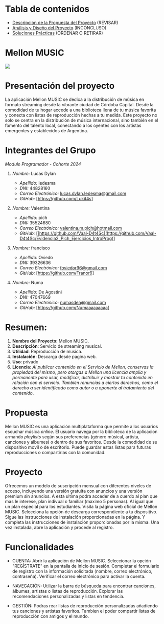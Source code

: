 # Tabla de contenidos
- [Descripción de la Propuesta del Proyecto](#descripción-de-la-propuesta-del-proyecto) (REVISAR)
- [Análisis y Diseño del Proyecto](#análisis-y-diseño-del-proyecto)                     (INCONCLUSO)
- [Soluciones Prácticas](#soluciones-prácticas)                                         (ORDENAR O RETIRAR)

# Mellon MUSIC
![](https://cdn.discordapp.com/attachments/1237148612778004573/1243357062013128814/OIG2.jpg?ex=6661a8c0&is=66605740&hm=588cee838162335bb6d7d2083251388b03ba701ee48986e1ae506b4d1840c8a2&) 

# Presentación del proyecto
La aplicación Mellon MUSIC se dedica a la distribución de música en formato streaming desde la vibrante ciudad de Córdoba Capital. Desde la comodidad de tu hogar accede a una biblioteca llena de tu música favorita y conecta con listas de reproducción hechas a tu medida. 
Este proyecto no solo se centra en la distribución de música internacional, sino también en el fomento del talento local, conectando a los oyentes con los artistas emergentes y establecidos de Argentina.

# Integrantes del Grupo

*Modulo Programador - Cohorte 2024*

1. *Nombre:* Lucas Dylan
   - *Apellido:* ledesma
   - *DNI:* 44828160
   - *Correo Electrónico:* lucas.dylan.ledesma@gmail.com
   - *GitHub:* [https://github.com/Lukit4s]

2. *Nombre:* Valentina
   - *Apellido:* pich
   - *DNI:* 35524680
   - *Correo Electrónico:* valentina.m.pich@hotmail.com
   - *GitHub:* [[https://github.com/Vaal-D4t4Sc](https://github.com/Vaal-D4t4Sc/Evidencia2_Pich_Ejercicios_IntroProg)]

3. *Nombre:* francisco
   - *Apellido:* Oviedo
   - *DNI:* 39326636
   - *Correo Electrónico:* foviedor96@gmail.com
   - *GitHub:* [https://github.com/Franor9]
4. *Nombre:* Numa
   - *Apellido:* De Agostini
   - *DNI:* 47047669
   - *Correo Electrónico:* numasdea@gmail.com
   - *GitHub:* [https://github.com/Numaaaaaaaaa]

# Resumen:

1. **Nombre del Proyecto**: Mellon MUSIC.
2. **Descripción**: Servicio de streaming musical.
3. **Utilidad**: Reproducción de musica.
4. **Instalación**: Descarga desde pagina web.
5. **Uso**: privado
6. **Licencia**: *Al publicar contenido en el Servicio de Mellon, conservas la propiedad del mismo, pero otorgas a Mellon una licencia amplia y permanente para usar, modificar, distribuir y mostrar tu contenido en relación con el servicio. También renuncias a ciertos derechos, como el derecho a ser identificado como autor o a oponerte al tratamiento del contenido*.

# Propuesta

Mellon MUSIC es una aplicación multiplataforma que permite a los usuarios escuchar música *online*. El usuario navega por la biblioteca de la aplicacion armando *playlists* según sus preferencias (género músical, artista, canciones y álbumes) o dentro de sus favoritos. Desde la comodidad de su dispositivo movil o de escritorio. 
Puede guardar estas listas para futuras reproducciones o compartirlas con la comunidad.

# Proyecto

Ofrecemos un modelo de suscripción mensual con diferentes niveles de acceso, incluyendo una versión gratuita con anuncios y una versión premium sin anuncios. A esta ultima podra acceder de a cuerdo al plan que mas le interese, plan indivual o familiar (maximo 5 personas). Al igual que un plan especial para los estudiantes.
Visita la página web oficial de Mellon MUSIC. Selecciona la opción de descarga correspondiente a tu dispositivo. Sigue las instrucciones de instalación proporcionadas en la página.
Y completa las instrucciones de instalación proporcionadas por la misma. Una vez instalada, abre la aplicación y procede al registro.


# Funcionalidades
- CUENTA: 
	Abrir la aplicación de Mellon MUSIC.
	Seleccionar la opción "REGÍSTRATE" en la pantalla de inicio de sesión.
	Completar el formulario de registro con la información solicitada (nombre, correo electrónico, contraseña).
	Verificar el correo electrónico para activar la cuenta.

- NAVEGACIÓN: 
	Utilizar la barra de búsqueda para encontrar canciones, álbumes, artistas o listas de reproducción.
	Explorar las recomendaciones personalizadas y listas en tendencia. 

- GESTIÓN: 
	Podras rear listas de reproducción personalizadas añadiendo tus canciones y artistas favoritos.
	Tambien el poder compartir listas de reproducción con amigos y el mundo.



